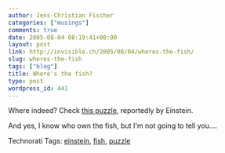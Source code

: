 ```yaml
---
author: Jens-Christian Fischer
categories: ["musings"]
comments: true
date: 2005-08-04 08:19:41+00:00
layout: post
link: http://invisible.ch/2005/08/04/wheres-the-fish/
slug: wheres-the-fish
tags: ["blog"]
title: Where's the fish?
type: post
wordpress_id: 441
---
```



Where indeed? Check [this puzzle](http://www.coudal.com/thefish.php), reportedly by Einstein. 



And yes, I know who own the fish, but I'm not going to tell you....





Technorati Tags: [einstein](http://technorati.com/tag/einstein), [fish](http://technorati.com/tag/fish), [puzzle](http://technorati.com/tag/puzzle)
